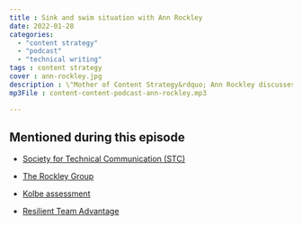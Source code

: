 ```yaml
---
title : Sink and swim situation with Ann Rockley
date: 2022-01-28
categories:
  - "content strategy"
  - "podcast"
  - "technical writing"
tags : content strategy
cover : ann-rockley.jpg
description : \"Mother of Content Strategy&rdquo; Ann Rockley discusses a 30+ year consulting career, pivoting to a new business, and more.
mp3File : content-content-podcast-ann-rockley.mp3

---
```


## Mentioned during this episode

- [Society for Technical Communication (STC)](https://www.stc.org)

- [The Rockley Group](https://rockley.com/)

- [Kolbe assessment](https://www.kolbe.com/kolbe-a-index/)

- [Resilient Team Advantage](http://rockley.com/rockley-resilient-team-advantage/)
